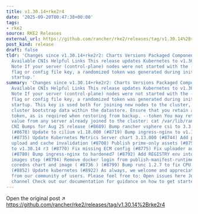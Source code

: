 ```yaml
---
title: v1.30.14+rke2r4
date: '2025-09-20T00:47:38+00:00'
tags:
- rke2
source: RKE2 Releases
external_url: https://github.com/rancher/rke2/releases/tag/v1.30.14%2Brke2r4
post_kind: release
draft: false
tldr: 'Changes since v1.30.14+rke2r2: Charts Versions Packaged Component Versions
  Available CNIs Helpful Links This release updates Kubernetes to v1.30.14. Important
  Note If your server (control-plane) nodes were not started with the --token CLI
  flag or config file key, a randomized token was generated during initial cluster
  startup.'
summary: 'Changes since v1.30.14+rke2r2: Charts Versions Packaged Component Versions
  Available CNIs Helpful Links This release updates Kubernetes to v1.30.14. Important
  Note If your server (control-plane) nodes were not started with the --token CLI
  flag or config file key, a randomized token was generated during initial cluster
  startup. This key is used both for joining new nodes to the cluster, and for encrypting
  cluster bootstrap data within the datastore. Ensure that you retain a copy of this
  token, as is required when restoring from backup. --token You may retrieve the token
  value from any server already joined to the cluster: cat /var/lib/rancher/rke2/server/token
  CNI Bumps for Aug 25 release (#8689) Bump rancher vsphere csi to 3.3.1-rancher10
  (#8678) Update to cilium v1.18.000 (#8719) Bump ingress-nginx to v1.12.4-hardened6
  (#8735) Update Kubernetes Metrics Server chart 3.13.000 (#8744) Add prime ribs index
  upload and cache invalidation (#8708) Publish prime-only assets (#8754) Update K8s
  to v1.30.14 r3 (#8770) Fix missing ECM config (#8775) Fix uploader authentication
  (#8780) Bump ingress-nginx to hardened7 (#8792) Add REGISTRY env into package windows
  images step (#8794) Remove docker login from publish-manifest-runtime (#8800) Bump
  coredns chart and image ( #8736 ) (#8799) Bump runc 1.2.7 to fix CPU affinity issue
  (#8852) Update kubernetes (#8922) As always, we welcome and appreciate feedback
  from our community of users. Please feel free to: Open issues here Join our Slack
  channel Check out our documentation for guidance on how to get started.'
---
```

Open the original post ↗ https://github.com/rancher/rke2/releases/tag/v1.30.14%2Brke2r4
